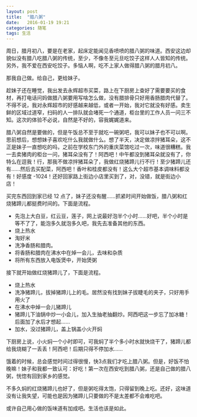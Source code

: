 ```yaml
---
layout: post
title:  "腊八粥"
date:   2016-01-19 19:21
categories: 随笔
tags: 生活 
---
```


周日，腊月初八，要是在老家，起床定能闻见香喷喷的腊八粥的味道。西安这边却貌似没有腊八吃腊八粥的传统，至少，不像冬至元旦吃饺子这样人人皆知的传统。另外，我不爱在西安吃饺子。多恼人啊，吃不上家人做得腊八粥的腊月初八。

那我自己做。给自己，更给妹子。

趁妹子还在睡觉，我出发去永辉超市买菜，路上在下厨房上查好了需要要买的食材，再打电话问妈做腊八粥要用写啥怎么做，没有腊排骨只好用香肠腊肉代替了。不得不说，我对永辉超市的好感越来越低，或者一开始，我对它就没有好感。卖生鲜的区域过道窄，扫码的人一排队就会堵死一个通道，柜台里的工作人员一问三不知。这次的体验不必说，自然是不好的，容我娓娓道来。

腊八粥自然是要做的，但是午饭总不至于就吃一碗粥吧，我可以妹子也不可以啊。思前想后，想想妹子喜欢吃什么我就做什么。想了半天，决定做凉拌猪耳朵，这不正是妹子一直想吃的吗，之前在学校东门外的重庆菜馆吃过一次，味道很糟糕。我一去卖猪肉的柜台一问，猪耳朵没有了！阿西吧！中午都没到猪耳朵就没有了，你特么在逗我！行，那我不做凉拌猪耳朵了，我做红烧猪蹄儿行不行！至少猪蹄儿还有……然后去买配菜，阿西吧！香叶和桂皮都没有！这么大个超市基本调味料都没有！好感度 -1024！还好回家路上街边小店里买到了，对，没错，就是街边小店！

买完东西回到家已经 12 点了，妹子还没有醒……抓紧时间开始做饭，腊八粥和红烧猪蹄儿都挺费时间的。下面是流程。
- 先泡上大白豆，红云豆，莲子，网上说最好泡半个小时……好吧，半个小时是等不了了，能泡多久就泡多久吧，我先去准备其他的东西。
- 烧上热水
- 淘好米
- 洗净香肠和腊肉。
- 将香肠和腊肉在沸水中在焯一会儿，去味和杂质
- 将所有东西放入电饭煲中，开始煲粥

接下就开始做红烧猪蹄儿了，下面是流程。
- 烧上热水
- 洗净猪蹄儿，拔掉猪蹄儿上的毛。居然没有找到妹子拔睫毛的夹子，只好用手用火了
- 在沸水中焯一会儿猪蹄儿
- 猪蹄儿下油锅中炒一小会儿，加入生抽老抽翻炒。阿西吧这一步忘了加冰糖！后面加了水后才想起……
- 加水，没过猪蹄儿，盖上锅盖小火开焖

下厨房上说，小火焖一个小时即可，可我焖了半个多小时水就快烧干了，猪蹄儿都给我烧糊了一丢丢！阿西吧！后期只得不停加水……

饿着的时候，总会感觉时间过得很慢，快3点我们才吃上腊八粥。但是，好饭不怕晚嘛！妹子和我都一致认可：好吃！第一次在西安吃到腊八粥，还是自己做的腊八粥，恍惚有回到家乡的感觉。

不多久焖的红烧猪蹄儿也好了，但是粥吃得太饱，只得留到晚上吃。还好，这味道没有让我失望，可能也是因为猪蹄儿只要做的不是太差都不会难吃吧。

或许自己用心做的饭味道有加成吧。生活也该是如此。